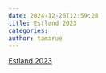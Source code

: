```yaml
---
date: 2024-12-26T12:59:28
title: Estland 2023
categories: 
author: tamarue
---
```


[Estland 2023](https://nc.txtur.de/index.php/apps/memories/a/lv8zNYF9HspEgjaZgUyV5jqneu2XGcSP)